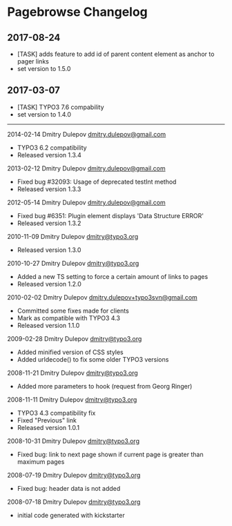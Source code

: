 # Pagebrowse Changelog

2017-08-24
----------
* [TASK] adds feature to add id of parent content element as anchor to pager links
* set version to 1.5.0

2017-03-07
----------
* [TASK] TYPO3 7.6 compability
* set version to 1.4.0

---

2014-02-14  Dmitry Dulepov  <dmitry.dulepov@gmail.com>

* TYPO3 6.2 compatibility
* Released version 1.3.4

2013-02-12  Dmitry Dulepov  <dmitry.dulepov@gmail.com>

* Fixed bug #32093: Usage of deprecated testInt method
* Released version 1.3.3

2012-05-14  Dmitry Dulepov  <dmitry.dulepov@gmail.com>

* Fixed bug #6351: Plugin element displays 'Data Structure ERROR'
* Released version 1.3.2

2010-11-09  Dmitry Dulepov  <dmitry@typo3.org>

* Released version 1.3.0

2010-10-27  Dmitry Dulepov  <dmitry@typo3.org>

* Added a new TS setting to force a certain amount of links to pages
* Released version 1.2.0

2010-02-02  Dmitry Dulepov  <dmitry.dulepov+typo3svn@gmail.com>

* Committed some fixes made for clients
* Mark as compatible with TYPO3 4.3
* Released version 1.1.0

2009-02-28  Dmitry Dulepov  <dmitry@typo3.org>

* Added minified version of CSS styles
* Added urldecode() to fix some older TYPO3 versions

2008-11-21  Dmitry Dulepov  <dmitry@typo3.org>

* Added more parameters to hook (request from Georg Ringer)

2008-11-11  Dmitry Dulepov  <dmitry@typo3.org>

* TYPO3 4.3 compatibility fix
* Fixed "Previous" link
* Released version 1.0.1

2008-10-31  Dmitry Dulepov  <dmitry@typo3.org>

* Fixed bug: link to next page shown if current page is greater than maximum pages

2008-07-19  Dmitry Dulepov  <dmitry@typo3.org>

* Fixed bug: header data is not added

2008-07-18  Dmitry Dulepov  <dmitry@typo3.org>

* initial code generated with kickstarter
